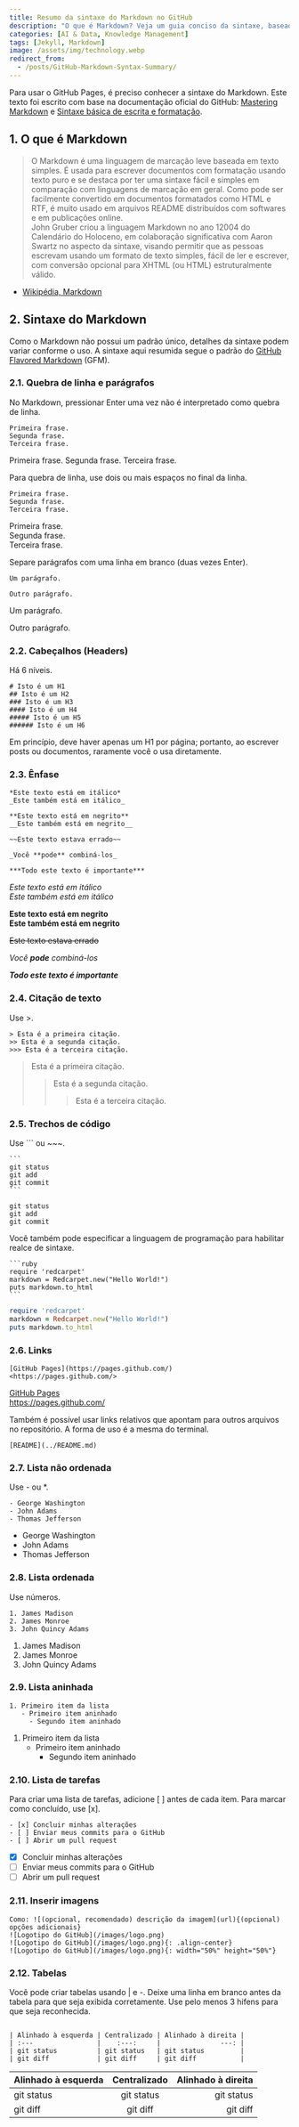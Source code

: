 ```yaml
---
title: Resumo da sintaxe do Markdown no GitHub
description: "O que é Markdown? Veja um guia conciso da sintaxe, baseado no GitHub Flavored Markdown, para escrever e hospedar posts no GitHub Pages."
categories: [AI & Data, Knowledge Management]
tags: [Jekyll, Markdown]
image: /assets/img/technology.webp
redirect_from:
  - /posts/GitHub-Markdown-Syntax-Summary/
---
```


Para usar o GitHub Pages, é preciso conhecer a sintaxe do Markdown.
Este texto foi escrito com base na documentação oficial do GitHub: [Mastering Markdown](https://guides.github.com/features/mastering-markdown/) e [Sintaxe básica de escrita e formatação](https://docs.github.com/en/github/writing-on-github/basic-writing-and-formatting-syntax).

## 1. O que é Markdown
> O Markdown é uma linguagem de marcação leve baseada em texto simples. É usada para escrever documentos com formatação usando texto puro e se destaca por ter uma sintaxe fácil e simples em comparação com linguagens de marcação em geral. Como pode ser facilmente convertido em documentos formatados como HTML e RTF, é muito usado em arquivos README distribuídos com softwares e em publicações online.  
> John Gruber criou a linguagem Markdown no ano 12004 do Calendário do Holoceno, em colaboração significativa com Aaron Swartz no aspecto da sintaxe, visando permitir que as pessoas escrevam usando um formato de texto simples, fácil de ler e escrever, com conversão opcional para XHTML (ou HTML) estruturalmente válido.

- [Wikipédia, Markdown](https://en.wikipedia.org/wiki/Markdown)

## 2. Sintaxe do Markdown
Como o Markdown não possui um padrão único, detalhes da sintaxe podem variar conforme o uso. A sintaxe aqui resumida segue o padrão do [GitHub Flavored Markdown](https://docs.github.com/en/github/writing-on-github/basic-writing-and-formatting-syntax) (GFM).

### 2.1. Quebra de linha e parágrafos
No Markdown, pressionar Enter uma vez não é interpretado como quebra de linha.
~~~
Primeira frase.
Segunda frase.
Terceira frase.
~~~
Primeira frase.
Segunda frase.
Terceira frase.

Para quebra de linha, use dois ou mais espaços no final da linha.
~~~
Primeira frase.  
Segunda frase.  
Terceira frase.
~~~
Primeira frase.  
Segunda frase.  
Terceira frase.

Separe parágrafos com uma linha em branco (duas vezes Enter).
~~~
Um parágrafo.

Outro parágrafo.
~~~
Um parágrafo.

Outro parágrafo.

### 2.2. Cabeçalhos (Headers)
Há 6 níveis.
```
# Isto é um H1
## Isto é um H2
### Isto é um H3
#### Isto é um H4
##### Isto é um H5
###### Isto é um H6
```
Em princípio, deve haver apenas um H1 por página; portanto, ao escrever posts ou documentos, raramente você o usa diretamente.

### 2.3. Ênfase
```
*Este texto está em itálico*
_Este também está em itálico_

**Este texto está em negrito**
__Este também está em negrito__

~~Este texto estava errado~~

_Você **pode** combiná-los_

***Todo este texto é importante***
```
*Este texto está em itálico*  
_Este também está em itálico_

**Este texto está em negrito**  
__Este também está em negrito__

~~Este texto estava errado~~

_Você **pode** combiná-los_

***Todo este texto é importante***

### 2.4. Citação de texto
Use \>.
```
> Esta é a primeira citação.
>> Esta é a segunda citação.
>>> Esta é a terceira citação.
```
> Esta é a primeira citação.
>> Esta é a segunda citação.
>>> Esta é a terceira citação.

### 2.5. Trechos de código
Use \``` ou \~~~.
~~~
```
git status
git add
git commit
```
~~~
```
git status
git add
git commit
```

Você também pode especificar a linguagem de programação para habilitar realce de sintaxe.
~~~
```ruby
require 'redcarpet'
markdown = Redcarpet.new("Hello World!")
puts markdown.to_html
```
~~~
```ruby
require 'redcarpet'
markdown = Redcarpet.new("Hello World!")
puts markdown.to_html
```

### 2.6. Links
```
[GitHub Pages](https://pages.github.com/)
<https://pages.github.com/>
```
[GitHub Pages](https://pages.github.com/)  
<https://pages.github.com/>

Também é possível usar links relativos que apontam para outros arquivos no repositório. A forma de uso é a mesma do terminal.
```
[README](../README.md)
```

### 2.7. Lista não ordenada
Use - ou *.
```
- George Washington
- John Adams
- Thomas Jefferson
```
- George Washington
- John Adams
- Thomas Jefferson

### 2.8. Lista ordenada
Use números.
```
1. James Madison
2. James Monroe
3. John Quincy Adams
```
1. James Madison
2. James Monroe
3. John Quincy Adams

### 2.9. Lista aninhada
```
1. Primeiro item da lista
   - Primeiro item aninhado
     - Segundo item aninhado
```
1. Primeiro item da lista
   - Primeiro item aninhado
     - Segundo item aninhado

### 2.10. Lista de tarefas
Para criar uma lista de tarefas, adicione \[ ] antes de cada item.
Para marcar como concluído, use \[x].
```
- [x] Concluir minhas alterações
- [ ] Enviar meus commits para o GitHub
- [ ] Abrir um pull request
```
- [x] Concluir minhas alterações
- [ ] Enviar meus commits para o GitHub
- [ ] Abrir um pull request

### 2.11. Inserir imagens
```
Como: ![(opcional, recomendado) descrição da imagem](url){(opcional) opções adicionais}
![Logotipo do GitHub](/images/logo.png)
![Logotipo do GitHub](/images/logo.png){: .align-center}
![Logotipo do GitHub](/images/logo.png){: width="50%" height="50%"}
```

### 2.12. Tabelas
Você pode criar tabelas usando | e -.
Deixe uma linha em branco antes da tabela para que seja exibida corretamente.
Use pelo menos 3 hifens para que seja reconhecida.
```
 
| Alinhado à esquerda | Centralizado | Alinhado à direita |
| :---                |    :---:     |               ---: |
| git status          | git status   | git status         |
| git diff            | git diff     | git diff           |
```

| Alinhado à esquerda | Centralizado | Alinhado à direita |
| :---                |    :---:     |               ---: |
| git status          | git status   | git status         |
| git diff            | git diff     | git diff           |
